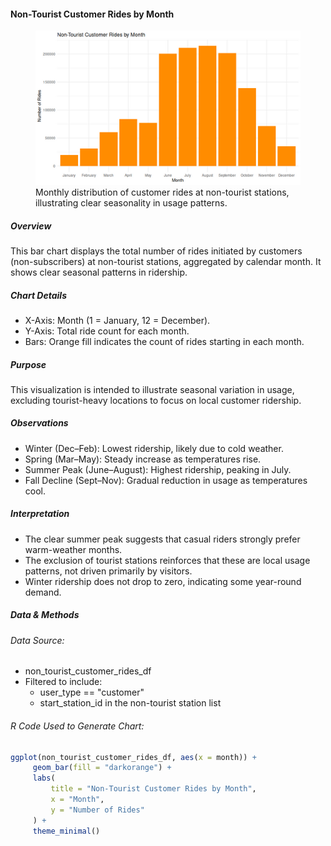 #### Non-Tourist Customer Rides by Month

<figure class="float-right">
  <a href="../images/Non-Tourist_Customer_Rides_by_Month.png" target="_blank" title="Select image to open full sized chart">
  <img src="../images/thumbnails/Non-Tourist_Customer_Rides_by_Month.png" alt="Bar chart showing the number of customer rides per month at non-tourist stations. Ride volume is lowest in winter, rises steadily in spring, peaks in July, and declines into the fall.">
  </a>
  <figcaption>
   Monthly distribution of customer rides at non-tourist stations, illustrating clear seasonality in usage patterns.
  </figcaption>
</figure>

##### Overview

This bar chart displays the total number of rides initiated by customers (non-subscribers) at non-tourist stations, aggregated by calendar month. It shows clear seasonal patterns in ridership.

##### Chart Details

-  X-Axis: Month (1 = January, 12 = December).
-  Y-Axis: Total ride count for each month.
-  Bars: Orange fill indicates the count of rides starting in each month.

##### Purpose

This visualization is intended to illustrate seasonal variation in usage, excluding tourist-heavy locations to focus on local customer ridership.

##### Observations

-  Winter (Dec–Feb): Lowest ridership, likely due to cold weather.
-  Spring (Mar–May): Steady increase as temperatures rise.
-  Summer Peak (June–August): Highest ridership, peaking in July.
-  Fall Decline (Sept–Nov): Gradual reduction in usage as temperatures cool.

##### Interpretation

-  The clear summer peak suggests that casual riders strongly prefer warm-weather months.
-  The exclusion of tourist stations reinforces that these are local usage patterns, not driven primarily by visitors.
-  Winter ridership does not drop to zero, indicating some year-round demand.

##### Data & Methods

###### Data Source:

-  non_tourist_customer_rides_df
  -  Filtered to include:
     -  user_type == "customer"
     -  start_station_id in the non-tourist station list

###### R Code Used to Generate Chart:

```R
ggplot(non_tourist_customer_rides_df, aes(x = month)) +
     geom_bar(fill = "darkorange") +
     labs(
         title = "Non-Tourist Customer Rides by Month",
         x = "Month",
         y = "Number of Rides"
     ) +
     theme_minimal()
```

<br style="clear: both;"></br>

